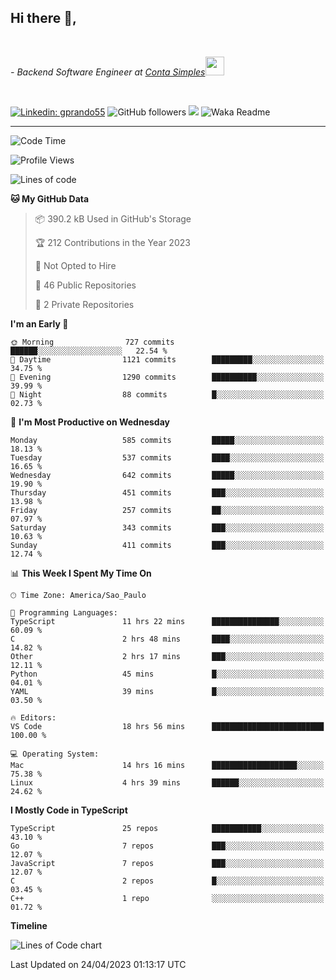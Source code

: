 <h2>Hi there  👋,</h2> </br>

<p><em>- Backend Software Engineer at <a href="https://contasimples.com">Conta Simples</a><img src="https://media.giphy.com/media/WUlplcMpOCEmTGBtBW/giphy.gif" width="30"> 
</em></p></br>


[![Linkedin: gprando55](https://img.shields.io/badge/-gprando55-blue?style=flat-square&logo=Linkedin&logoColor=white&link=https://www.linkedin.com/in/gprando55/)](https://www.linkedin.com/in/gprando55)
![GitHub followers](https://img.shields.io/github/followers/gprando55?label=Follow&style=social)
![](https://visitor-badge.glitch.me/badge?page_id=gprando55.gprando55)
![Waka Readme](https://github.com/gprando55/gprando55/workflows/Waka%20Readme/badge.svg)

---
<!--START_SECTION:waka-->
![Code Time](http://img.shields.io/badge/Code%20Time-2%2C345%20hrs-blue)

![Profile Views](http://img.shields.io/badge/Profile%20Views-2-blue)

![Lines of code](https://img.shields.io/badge/From%20Hello%20World%20I%27ve%20Written-3.1%20million%20lines%20of%20code-blue)

**🐱 My GitHub Data** 

> 📦 390.2 kB Used in GitHub's Storage 
 > 
> 🏆 212 Contributions in the Year 2023
 > 
> 🚫 Not Opted to Hire
 > 
> 📜 46 Public Repositories 
 > 
> 🔑 2 Private Repositories 
 > 
**I'm an Early 🐤** 

```text
🌞 Morning                727 commits         ██████░░░░░░░░░░░░░░░░░░░   22.54 % 
🌆 Daytime                1121 commits        █████████░░░░░░░░░░░░░░░░   34.75 % 
🌃 Evening                1290 commits        ██████████░░░░░░░░░░░░░░░   39.99 % 
🌙 Night                  88 commits          █░░░░░░░░░░░░░░░░░░░░░░░░   02.73 % 
```
📅 **I'm Most Productive on Wednesday** 

```text
Monday                   585 commits         █████░░░░░░░░░░░░░░░░░░░░   18.13 % 
Tuesday                  537 commits         ████░░░░░░░░░░░░░░░░░░░░░   16.65 % 
Wednesday                642 commits         █████░░░░░░░░░░░░░░░░░░░░   19.90 % 
Thursday                 451 commits         ███░░░░░░░░░░░░░░░░░░░░░░   13.98 % 
Friday                   257 commits         ██░░░░░░░░░░░░░░░░░░░░░░░   07.97 % 
Saturday                 343 commits         ███░░░░░░░░░░░░░░░░░░░░░░   10.63 % 
Sunday                   411 commits         ███░░░░░░░░░░░░░░░░░░░░░░   12.74 % 
```


📊 **This Week I Spent My Time On** 

```text
🕑︎ Time Zone: America/Sao_Paulo

💬 Programming Languages: 
TypeScript               11 hrs 22 mins      ███████████████░░░░░░░░░░   60.09 % 
C                        2 hrs 48 mins       ████░░░░░░░░░░░░░░░░░░░░░   14.82 % 
Other                    2 hrs 17 mins       ███░░░░░░░░░░░░░░░░░░░░░░   12.11 % 
Python                   45 mins             █░░░░░░░░░░░░░░░░░░░░░░░░   04.01 % 
YAML                     39 mins             █░░░░░░░░░░░░░░░░░░░░░░░░   03.50 % 

🔥 Editors: 
VS Code                  18 hrs 56 mins      █████████████████████████   100.00 % 

💻 Operating System: 
Mac                      14 hrs 16 mins      ███████████████████░░░░░░   75.38 % 
Linux                    4 hrs 39 mins       ██████░░░░░░░░░░░░░░░░░░░   24.62 % 
```

**I Mostly Code in TypeScript** 

```text
TypeScript               25 repos            ███████████░░░░░░░░░░░░░░   43.10 % 
Go                       7 repos             ███░░░░░░░░░░░░░░░░░░░░░░   12.07 % 
JavaScript               7 repos             ███░░░░░░░░░░░░░░░░░░░░░░   12.07 % 
C                        2 repos             █░░░░░░░░░░░░░░░░░░░░░░░░   03.45 % 
C++                      1 repo              ░░░░░░░░░░░░░░░░░░░░░░░░░   01.72 % 
```



**Timeline**

![Lines of Code chart](https://raw.githubusercontent.com/prandogabriel/prandogabriel/master/assets/bar_graph.png)


 Last Updated on 24/04/2023 01:13:17 UTC
<!--END_SECTION:waka-->
